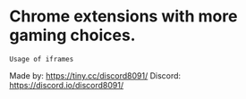 # Chrome extensions with more gaming choices.
`Usage of iframes`

Made by: https://tiny.cc/discord8091/
Discord: https://discord.io/discord8091/
#
